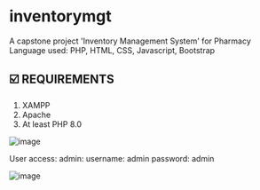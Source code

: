 # inventorymgt
A capstone project 'Inventory Management System' for Pharmacy
Language used: PHP, HTML, CSS, Javascript, Bootstrap

## :ballot_box_with_check: REQUIREMENTS
1) XAMPP
2) Apache
3) At least PHP 8.0


![image](https://github.com/gellyreign/inventorymgt/assets/61017894/03018318-01e1-4a6a-af44-91a2db3533ae)


User access:
admin:
username: admin
password: admin

![image](https://github.com/gellyreign/inventorymgt/assets/61017894/246e70d7-d76d-48f3-a1a8-41ff5febc1f8)

